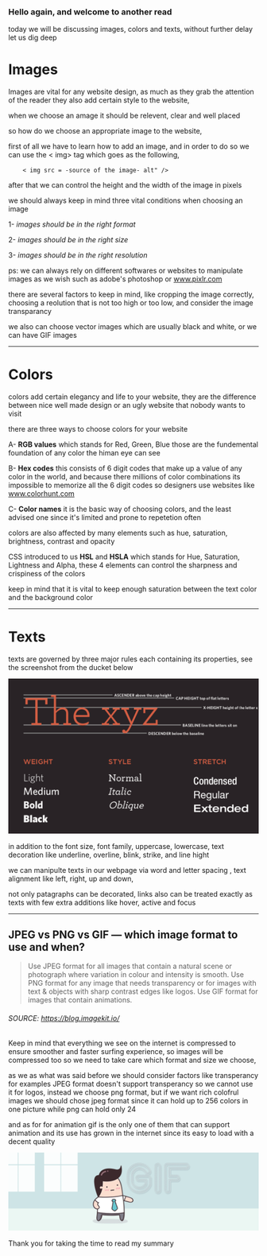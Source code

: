 ### Hello again, and welcome to another read 
today we will be discussing images, colors and texts, without further delay let us dig deep

# Images

Images are vital for any website design, as much as they grab the attention of the reader they also add certain style to the website,

when we choose an amage it should be relevent, clear and well placed

so how do we choose an appropriate image to the website,

first of all we have to learn how to add an image, and in order to do so we can use the < img> tag which goes as the following, 

        < img src = -source of the image- alt" />
after that we can control the height and the width of the image in pixels

we should always keep in mind three vital conditions when choosing an image 

1- *images should be in the right format*

2- *images should be in the right size*

3- *images should be in the right resolution*

ps: we can always rely on different softwares or websites to manipulate images as we wish such as adobe's photoshop or www.pixlr.com 

there are several factors to keep in mind, like cropping the image correctly, choosing a reolution that is not too high or too low, and consider the image transparancy 

we also can choose vector images which are usually black and white, or we can have GIF images

---

# Colors

colors add certain elegancy and life to your website, they are the difference between nice well made design or an ugly website that nobody wants to visit 

there are three ways to choose colors for your website 

A- **RGB values** which stands for Red, Green, Blue those are the fundemental foundation of any color the himan eye can see

B- **Hex codes**
this consists of 6 digit codes that make up a value of any color in the world, and because there millions of color combinations its impossible to memorize all the 6 digit codes so designers use websites like www.colorhunt.com

C- **Color names** it is the basic way of choosing colors, and the least advised one since it's limited and prone to repetetion often

colors are also affected by many elements such as hue, saturation, brightness, contrast and opacity

CSS introduced to us **HSL** and **HSLA** which stands for Hue, Saturation, Lightness and Alpha, these 4 elements can control the sharpness and crispiness of the colors 

keep in mind that it is vital to keep enough saturation between the text color and the background color 

---

# Texts

texts are governed by three major rules each containing its properties, see the screenshot from the ducket below


<img src="images/Screen Shot 2021-04-15 at 00.07.51.png" alt="">

in addition to the font size, font family, uppercase, lowercase, text decoration like underline, overline, blink, strike, and line hight

we can manipulte texts in our webpage via word and letter spacing , text alignment like left, right, up and down,

not only patagraphs can be decorated, links also can be treated exactly as texts with few extra additions like hover, active and focus 


---

## JPEG vs PNG vs GIF — which image format to use and when?

> Use JPEG format for all images that contain a natural scene or photograph where variation in colour and intensity is smooth. Use PNG format for any image that needs transparency or for images with text & objects with sharp contrast edges like logos. Use GIF format for images that contain animations.
###### SOURCE: https://blog.imagekit.io/

Keep in mind that everything we see on the internet is compressed to ensure smoother and faster surfing experience, so images will be compressed too so we need to take care which format and size we choose, 

as we as what was said before we should consider factors like transperancy for examples JPEG format doesn't support transperancy so we cannot use it for logos, instead we choose png format, but if we want rich colofrul images we should chose jpeg format since it can hold up to 256 colors in one picture while png can hold only 24

and as for for animation gif is the only one of them that can support animation and its use has grown in the internet since its easy to load with a decent quality 

<img src="images/GIF-feature-header-animated.gif" alt="">

Thank you for taking the time to read my summary